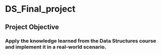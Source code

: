 # DS_Final_project
## Project Objective
### Apply the knowledge learned from the Data Structures course and implement it in a real-world scenario.
